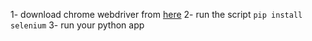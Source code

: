 1- download chrome webdriver from [here](https://chromedriver.chromium.org/downloads)
2- run the script `pip install selenium`
3- run your python app
